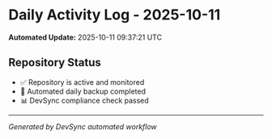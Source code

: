 # Daily Activity Log - 2025-10-11

**Automated Update:** 2025-10-11 09:37:21 UTC

## Repository Status
- ✅ Repository is active and monitored
- 🔄 Automated daily backup completed
- 📊 DevSync compliance check passed

---
*Generated by DevSync automated workflow*
